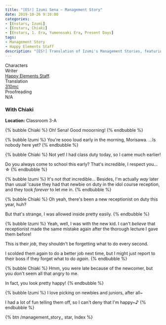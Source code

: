 ```yaml
---
title: "[ES!] Izumi Sena – Management Story"
date: 2019-10-26 9:10:00
categories:
- [Enstars, Izumi]
- [Enstars, Chiaki]
- [Enstars, 1. Era, Yumenosaki Era, Present Days]
tags:
- Management Story
- Happy Elements Staff
description: "[ES!] Translation of Izumi's Management Stories, featuring Chiaki."
---
```

<div class="three-wrapper" style="--storyColor:#5ac189;--storyColor-rgb:90,193,137;--storyColor-h:147.4;--storyColor-s:45.4%;--storyColor-l:55.5%;">
    <div class="info-area">
        <div class="info">
            <div class="info-item characters">
                <div class="label">
                    Characters
                </div>
                <div class="value">
                    <a href="/categories/Enstars/Izumi" character="Izumi"></a>
                    <a href="/categories/Enstars/Chiaki" character="Chiaki"></a>
                </div>
            </div>
            <div class="info-item one">
                <div class="label">
                    Writer
                </div>
                <div class="value">
                    <a href="/tags/Happy-Elements-Staff/">Happy Elements Staff</a>.
                </div>
            </div>
            <div class="info-item two">
                <div class="label">
                    Translation
                </div>
                <div class="value">
                    <a href="/about">310mc</a>
                </div>
            </div>
            <div class="info-item three">
                <div class="label">
                   Proofreading
                </div>
                <div class="value">
                    N/A
                </div>
            </div>
        </div>
    </div>
</div>

<!-- more -->

### With Chiaki

<div class="msr-location">
    <p><span><b>Location:</b> Classroom 3-A</span></p>
</div>

{% bubble Chiaki %}
Oh! Sena! Good mooorning!
{% endbubble %}

{% bubble Izumi %}
You're sooo loud early in the morning, Morisawa.  …Is nobody here yet?
{% endbubble %}

{% bubble Chiaki %}
Not yet! I had class duty today, so I came much earlier!

Do you always come to school this early? That's incredible, I respect you…☆
{% endbubble %}

{% bubble Izumi %}
It's not *that* incredible… Besides, I'm actually *way* later than usual 'cause they had that newbie on duty in the idol course reception, and they took *forever* to let me in.
{% endbubble %}

{% bubble Chiaki %}
Oh yeah, there's been a new receptionist on duty this year, huh?

But that's strange, I was allowed inside pretty easily.
{% endbubble %}

{% bubble Izumi %}
Yeah, well, I was with the new kid. I can't *believe* that receptionist made the same mistake again after the thorough lecture I gave them before!

This is their <em>job</em>, they shouldn't be forgetting what to do every second.

I scolded them again to do a better job next time, but I might just report to their boss if they forget what to do <em>again</em>.
{% endbubble %}

{% bubble Chiaki %}
Hmm, you were late because of the newcomer, but you don't seem all that angry to me.

In fact, you look pretty happy!
{% endbubble %}

{% bubble Izumi %}
I love picking on newbies and juniors, after all~

I had a lot of fun telling them off, so I can't deny that I'm happy~♪
{% endbubble %}

<div toc>{% btn /management_story,, star, Index %}</div>

